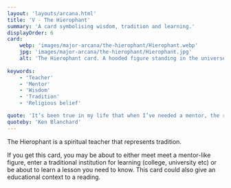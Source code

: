 ```yaml
---
layout: 'layouts/arcana.html'
title: 'V - The Hierophant'
summary: 'A card symbolising wisdom, tradition and learning.'
displayOrder: 6
card:
    webp: 'images/major-arcana/the-hierophant/Hierophant.webp'
    jpg: 'images/major-arcana/the-hierophant/Hierophant.jpg'
    alt: 'The Hierophant card. A hooded figure standing in the universe offers an open book.'
    
keywords:
    - 'Teacher'
    - 'Mentor'
    - 'Wisdom'
    - 'Tradition'
    - 'Religious belief'

quote: 'It’s been true in my life that when I’ve needed a mentor, the right person shows up.'
quoteby: 'Ken Blanchard'
---
```


The Hierophant is a spiritual teacher that represents tradition.

If you get this card, you may be about to either meet meet a mentor-like figure, enter a traditional institution for learning (college, university etc) or be about to learn a lesson you need to know. This card could also give an educational context to a reading.